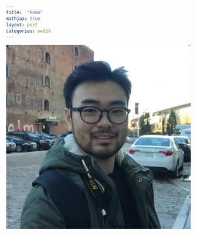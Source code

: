 ```yaml
---
title:  "Home"
mathjax: true
layout: post
categories: media
---
```




![img1](https://github.com/GijungLee/gijunglee.github.io/blob/master/_data/IMG_1747%202%20copy.jpg)

